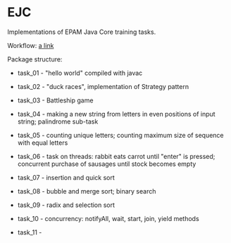 # EJC
Implementations of EPAM Java Core training tasks.

Workflow: [a link](https://workflowy.com/s/EZWQ.hTcu5DIBwh)

Package structure:
* task_01 - "hello world" compiled with javac

* task_02 - "duck races", implementation of Strategy pattern

* task_03 - Battleship game

* task_04 - making a new string from letters in even positions of input string; palindrome sub-task

* task_05 - counting unique letters; counting maximum size of sequence with equal letters

* task_06 - task on threads: rabbit eats carrot until "enter" is pressed; concurrent purchase of sausages until stock becomes empty

* task_07 - insertion and quick sort

* task_08 - bubble and merge sort; binary search

* task_09 - radix and selection sort

* task_10 - concurrency: notifyAll, wait, start, join, yield methods

* task_11 - 

